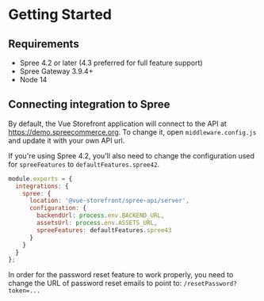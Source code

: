 # Getting Started

## Requirements

- Spree 4.2 or later (4.3 preferred for full feature support)
- Spree Gateway 3.9.4+
- Node 14

## Connecting integration to Spree

By default, the Vue Storefront application will connect to the API at https://demo.spreecommerce.org.
To change it, open `middleware.config.js` and update it with your own API url.

If you're using Spree 4.2, you'll also need to change the configuration used for `spreeFeatures` to `defaultFeatures.spree42`.

```js
module.exports = {
  integrations: {
    spree: {
      location: '@vue-storefront/spree-api/server',
      configuration: {
        backendUrl: process.env.BACKEND_URL,
        assetsUrl: process.env.ASSETS_URL,
        spreeFeatures: defaultFeatures.spree43
      }
    }
  }
};

```

In order for the password reset feature to work properly, you need to change the URL of password reset emails to point to: `/resetPassword?token=...`